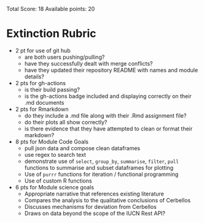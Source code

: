 Total Score: 18
Available points: 20

# Extinction Rubric

- 2 pt for use of git hub
    - are both users pushing/pulling?
    - have they successfully dealt with merge conflicts?
    - have they updated their repository README with names and module details?
- 2 pts for gh-actions
    - is their build passing?
    - is the gh-actions badge included and displaying correctly on their .md documents
- 2 pts for Rmarkdown
    - do they include a .md file along with their .Rmd assignment file?
    - do their plots all show correctly?
    - is there evidence that they have attempted to clean or format their markdown?
- 8 pts for Module Code Goals
    - pull json data and compose clean dataframes
    - use regex to search text 
    - demonstrate use of `select`, `group_by`, `summarise`, `filter`, `pull` functions 
      to summarise and subset dataframes for plotting
    - Use of `purrr` functions for iteration / functional programming
    - Use of custom R functions
- 6 pts for Module science goals
    - Appropriate narrative that references existing literature
    - Compares the analysis to the qualitative conclusions of Cerbellos
    - Discusses mechanisms for deviation from Cerbellos
    - Draws on data beyond the scope of the IUCN Rest API?
